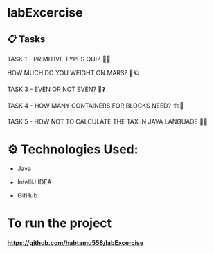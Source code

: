 # labExcercise

## 📋 Tasks

TASK 1 – PRIMITIVE TYPES QUIZ 🧠💡

HOW MUCH DO YOU WEIGHT ON MARS? 🌌🪐

TASK 3 - EVEN OR NOT EVEN? 🔢❓

TASK 4 - HOW MANY CONTAINERS FOR BLOCKS NEED? 🏗️🔲

TASK 5 - HOW NOT TO CALCULATE THE TAX IN JAVA LANGUAGE 💸🚫

 # ⚙️ Technologies Used:
* Java

* IntelliJ IDEA

* GitHub 

# To run the project

#### https://github.com/habtamu558/labExcercise
